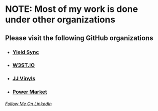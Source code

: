 # NOTE: Most of my work is done under other organizations

## Please visit the following GitHub organizations

* ### [Yield Sync](https://github.com/yield-sync)
* ### [W3ST.IO](https://github.com/w3st-io)
* ### [JJ Vinyls](https://github.com/jjvinyls)
* ### [Power Market](https://github.com/pwrmarket)

###### [Follow Me On LinkedIn](https://www.linkedin.com/in/aleem-ahmed-642529225/)
